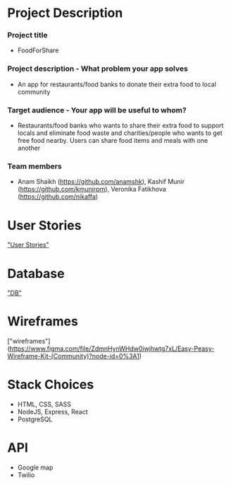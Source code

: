 # Project Description
### Project title
- FoodForShare

### Project description - What problem your app solves
- An app for restaurants/food banks to donate their extra food to local community

### Target audience - Your app will be useful to whom?
- Restaurants/food banks who wants to share their extra food to support locals and eliminate food waste and charities/people who wants to get free food nearby. Users can share food items and meals with one another

### Team members
- Anam Shaikh (https://github.com/anamshk), Kashif Munir (https://github.com/kmunirpm), Veronika Fatikhova (https://github.com/nikaffa)

# User Stories
["User Stories"](https://docs.google.com/document/d/1wN_HSyOs_5pPAxjusD0tA-LqukT5xFITwNQYWRkN_hA/edit?usp=sharing)

# Database
["DB"](https://docs.google.com/document/d/13Ae0vL9Pr8YtYeyCeEgJ_CP7I6zf0FANkW2JOAl0K6g/edit?usp=sharing)

# Wireframes
["wireframes"] (https://www.figma.com/file/ZdmnHynWHdw0iwjhwtg7xL/Easy-Peasy-Wireframe-Kit-(Community)?node-id=0%3A1)


# Stack Choices
- HTML, CSS, SASS
- NodeJS, Express, React
- PostgreSQL


# API
- Google map
- Twilio
